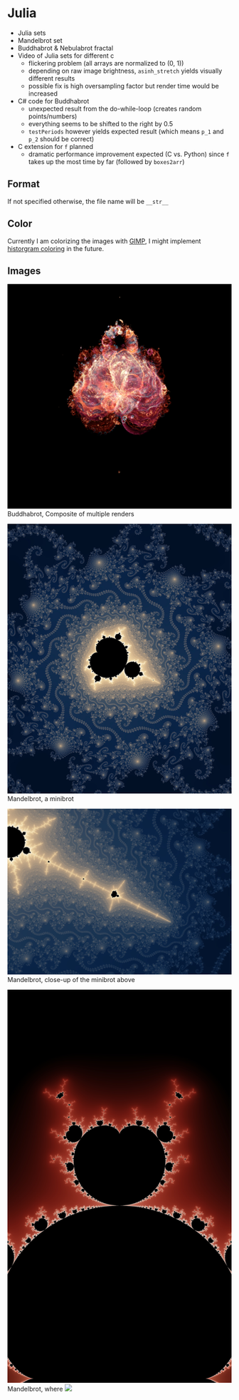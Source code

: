 # Julia
- Julia sets
- Mandelbrot set
- Buddhabrot & Nebulabrot fractal
- Video of Julia sets for different c
  - flickering problem (all arrays are normalized to (0, 1))
  - depending on raw image brightness, ``asinh_stretch`` yields visually different results
  - possible fix is high oversampling factor but render time would be increased
- C# code for Buddhabrot
  - unexpected result from the do-while-loop (creates random points/numbers)
  - everything seems to be shifted to the right by 0.5
  - ``testPeriods`` however yields expected result (which means ``p_1`` and ``p_2`` should be correct)
- C extension for ``f`` planned
  - dramatic performance improvement expected (C vs. Python) since ``f`` takes up the most time by far (followed by ``boxes2arr``)
## Format
If not specified otherwise, the file name will be ``__str__``
## Color
Currently I am colorizing the images with [GIMP](https://www.gimp.org/), I might implement [historgram coloring](https://en.wikipedia.org/wiki/Plotting_algorithms_for_the_Mandelbrot_set#Histogram_coloring) in the future.
## Images
![](https://github.com/leftgoes/Julia/blob/main/images/Buddhabrot%3B%20(-2-2i%2C%202%2B2i)%3B%20img(1500%2C%201500)%2C%20k(50k%2C%20500k%2C%2050k%2C%205k)%2C%20n(200k%2C%202m%2C%20100k%2C%2010k)%3B%20th8%3B%20t.jpg)
Buddhabrot, Composite of multiple renders

![](https://github.com/leftgoes/Julia/blob/main/images/Mandelbrot%3B%20(-0.743352131%2B0.131366432i%2C%20-0.743352123%2B0.1313664416i)%3B%20i(10000%2C%202)%3B%20img(6000%2C%20-98524816908)%3B%20r2%3B%20th8%3B%20t1895.96.jpg)
Mandelbrot, a minibrot

![](https://github.com/leftgoes/Julia/blob/main/images/Mandelbrot%3B%20f(z%2C%20c)%20%3D%20z%20%5E%202%20%2B%20c%3B%20(-0.74335212625-0.7433521253i%2C%200.1313664357%2B0.1313664364i)%3B%20i(80000%2C%202)%3B%20img(3000%2C%202211)%3B%20r2%3B%20th8%3B%20t840.86.jpg)
Mandelbrot, close-up of the minibrot above

![](https://github.com/leftgoes/Julia/blob/main/images/Mandelbrot%3B%20f(z%2C%20c)%20%3D%20z%20%5E%203%20%2B%20c%3B%20(-0.5-0.05i%2C%200.5%2B1.5i)%3B%20i(2000%2C%202)%3B%20img(12000%2C%2021000)%3B%20r2%3B%20th8%3B%20t3626.83%3B%20o3.jpg)
Mandelbrot, where <img src="http://www.sciweavers.org/tex2img.php?eq=f%28z%2C%5C%3Ac%29%20%3D%20%20z%5E%7B3%7D%20%2B%20c&bc=Transparent&fc=White&im=png&fs=12&ff=modern&edit=0" />

